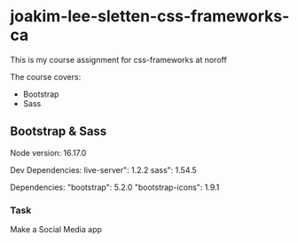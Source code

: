 # joakim-lee-sletten-css-frameworks-ca

This is my course assignment for css-frameworks at noroff

The course covers:

- Bootstrap
- Sass

## Bootstrap & Sass

Node version: 16.17.0

Dev Dependencies:
live-server": 1.2.2
sass": 1.54.5

Dependencies:
"bootstrap": 5.2.0
"bootstrap-icons": 1.9.1

### Task

Make a Social Media app

